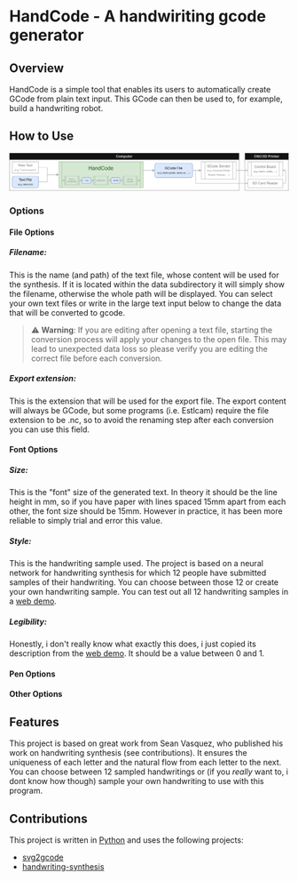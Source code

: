# HandCode - A handwiriting gcode generator

## Overview

HandCode is a simple tool that enables its users to automatically create GCode from plain text input. This GCode can then be used to, for example, build a handwriting robot.

## How to Use

![](doc/process.png)

### Options

#### File Options

##### Filename:

This is the name (and path) of the text file, whose content will be used for the synthesis. If it is located within the data subdirectory it will simply show the filename, otherwise the whole path will be displayed. You can select your own text files or write in the large text input below to change the data that will be converted to gcode.
> :warning: **Warning**: If you are editing after opening a text file, starting the conversion process will apply your changes to the open file. This may lead to unexpected data loss so please verify you are editing the correct file before each conversion.

##### Export extension:

This is the extension that will be used for the export file. The export content will always be GCode, but some programs (i.e. Estlcam) require the file extension to be .nc, so to avoid the renaming step after each conversion you can use this field.

#### Font Options

##### Size:

This is the "font" size of the generated text. In theory it should be the line height in mm, so if you have paper with lines spaced 15mm apart from each other, the font size should be 15mm. However in practice, it has been more reliable to simply trial and error this value.

##### Style:

This is the handwriting sample used. The project is based on a neural network for handwriting synthesis for which 12 people have submitted samples of their handwriting. You can choose between those 12 or create your own handwriting sample.
You can test out all 12 handwriting samples in a [web demo](https://www.calligrapher.ai/).

##### Legibility:

Honestly, i don't really know what exactly this does, i just copied its description from the [web demo](https://www.calligrapher.ai/). It should be a value between 0 and 1.

#### Pen Options

#### Other Options

## Features

This project is based on great work from Sean Vasquez, who published his work on handwriting synthesis (see contributions). It ensures the uniqueness of each letter and the natural flow from each letter to the next. You can choose between 12 sampled handwritings or (if you _really_ want to, i dont know how though) sample your own handwriting to use with this program.

## Contributions

This project is written in [Python](https://python.org) and uses the following projects:
 - [svg2gcode](https://github.com/sameer/svg2gcode)
 - [handwriting-synthesis](https://github.com/sjvasquez/handwriting-synthesis)